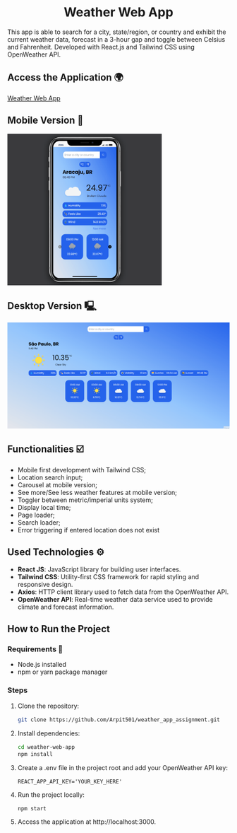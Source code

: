 <h1 align='center'>Weather Web App</h1>
This app is able to search for a city, state/region, or country and exhibit the current weather data, forecast in a 3-hour gap and toggle between Celsius and Fahrenheit. Developed with React.js and Tailwind CSS using OpenWeather API.

## Access the Application 🌍
[Weather Web App](https://weather-web-app-black-three.vercel.app/)

## Mobile Version 📱
<img src="src/assets/mobile-version-weather.gif" width="350px">

## Desktop Version 🖳
<img src="src/assets/desktop-gif.gif">

## Functionalities ☑️
- Mobile first development with Tailwind CSS;
- Location search input;
- Carousel at mobile version;
- See more/See less weather features at mobile version;
- Toggler between metric/imperial units system;
- Display local time;
- Page loader;
- Search loader;
- Error triggering if entered location does not exist

## Used Technologies ⚙️
- **React JS**: JavaScript library for building user interfaces.
- **Tailwind CSS**: Utility-first CSS framework for rapid styling and responsive design.
- **Axios**: HTTP client library used to fetch data from the OpenWeather API.
- **OpenWeather API**: Real-time weather data service used to provide climate and forecast information.

## How to Run the Project
### Requirements 🚀
- Node.js installed
- npm or yarn package manager

### Steps
1. Clone the repository:

   ```bash
   git clone https://github.com/Arpit501/weather_app_assignment.git
2. Install dependencies:

   ```bash
   cd weather-web-app
   npm install
3. Create a .env file in the project root and add your OpenWeather API key:

   ```
   REACT_APP_API_KEY='YOUR_KEY_HERE'
4. Run the project locally:

   ```
   npm start
5. Access the application at http://localhost:3000.
